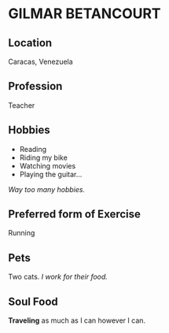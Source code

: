# GILMAR BETANCOURT

## Location

Caracas, Venezuela

## Profession

Teacher

## Hobbies

- Reading
- Riding my bike
- Watching movies
- Playing the guitar...

*Way too many hobbies.*

## Preferred form of Exercise

Running

## Pets

Two cats. *I work for their food.*

## Soul Food

**Traveling** as much as I can however I can.
